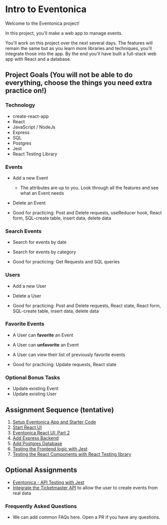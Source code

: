 # Intro to Eventonica

Welcome to the Eventonica project!

In this project, you'll make a web app to manage events.

You'll work on this project over the next several days. The features will remain the same but as you learn more libraries and techniques, you'll integrate those into the app. By the end you'll have built a full-stack web app with React and a database.

## Project Goals (You will not be able to do everything, choose the things you need extra practice on!)

### Technology

- create-react-app
- React
- JavaScript / NodeJs
- Express
- SQL
- Postgres
- Jest
- React Testing Library

### Events

- Add a new Event
  - The attributes are up to you. Look through all the features and see what an Event needs
- Delete an Event

- Good for practicing: Post and Delete requests, useReducer hook, React form, SQL-create table, insert data, delete data

### Search Events

- Search for events by date
- Search for events by category

- Good for practicing: Get Requests and SQL queries

### Users

- Add a new User
- Delete a User

- Good for practicing: Post and Delete requests, React state, React form, SQL-create table, insert data, delete data

### Favorite Events

- A User can **favorite** an Event
- A User can **unfavorite** an Event
- A User can view their list of previously favorite events

- Good for practicing: Update requests, React state

### Optional Bonus Tasks

- Update existing Event
- Update existing User

## Assignment Sequence (tentative)

1. [Setup Eventonica App and Starter Code](./eventonica-setup.md)
1. [Start React UI](./eventonica-react-ui.md)
1. [Eventonica React UI: Part 2](./eventonica-react-ui-advanced.md)
1. [Add Express Backend](./eventonica-express-backend.md)
1. [Add Postgres Database](./eventonica-postgres.md)
1. [Testing the Frontend logic with Jest](./eventonica-test-frontend.md)
1. [Testing the React Components with React Testing library](./eventonica-test-rtl.md)

## Optional Assignments

- [Eventonica - API Testing with Jest](./eventonica-test-api.md)
- [Integrate the Ticketmaster API](./ticketmaster-api.md) to allow the user to create events from real data

### Frequently Asked Questions

- We can add common FAQs here. Open a PR if you have any questions.
